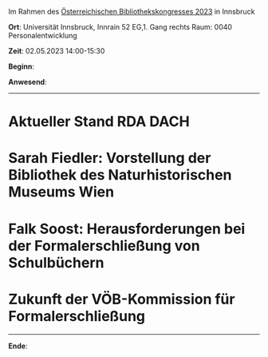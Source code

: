 Im Rahmen des [Österreichischen Bibliothekskongresses 2023](http://www.bibliothekskongress.at) in Innsbruck

**Ort**: Universität Innsbruck, Innrain 52 EG,1. Gang rechts Raum: 0040 Personalentwicklung

**Zeit**: 02.05.2023 14:00-15:30

**Beginn**: 

**Anwesend**:

---

# Aktueller Stand RDA DACH

# Sarah Fiedler: Vorstellung der Bibliothek des Naturhistorischen Museums Wien

# Falk Soost: Herausforderungen bei der Formalerschließung von Schulbüchern

# Zukunft der VÖB-Kommission für Formalerschließung

---

**Ende**: 
